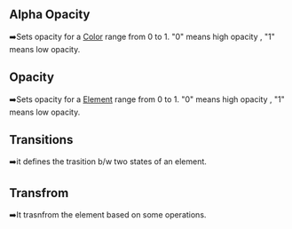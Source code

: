<h2>Alpha Opacity</h2>
➡️Sets opacity for a <u>Color</u> range from 0 to 1. "0" means high opacity , "1" means low opacity.

<br>

<h2>Opacity</h2>
➡️Sets opacity for a <u>Element</u> range from 0 to 1. "0" means high opacity , "1" means low opacity.

<br>

<h2>Transitions</h2>
➡️it defines the trasition b/w two states of an element.

<br>

<h2>Transfrom</h2>
➡️It trasnfrom the element based on some operations.
